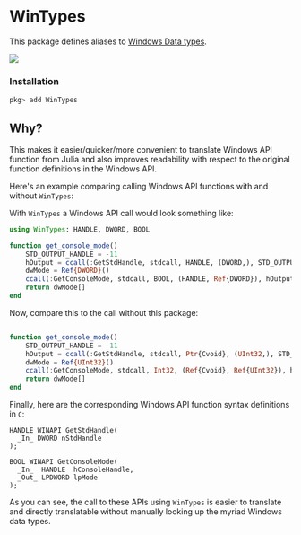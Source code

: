 # WinTypes

This package defines aliases to [Windows Data types](https://docs.microsoft.com/en-us/windows/win32/winprog/windows-data-types).

[![](https://img.shields.io/badge/docs-blue.svg)](https://musm.github.io/WinTypes.jl/stable)


### Installation

```julia
pkg> add WinTypes
```

## Why?

This makes it easier/quicker/more convenient to translate Windows API function from Julia
and also improves readability with respect to the original function definitions in the
Windows API.

Here's an example comparing calling Windows API functions with and without `WinTypes`:

With `WinTypes` a Windows API call would look something like:
```julia
using WinTypes: HANDLE, DWORD, BOOL

function get_console_mode()
    STD_OUTPUT_HANDLE = -11
    hOutput = ccall(:GetStdHandle, stdcall, HANDLE, (DWORD,), STD_OUTPUT_HANDLE % DWORD)
    dwMode = Ref{DWORD}()
    ccall(:GetConsoleMode, stdcall, BOOL, (HANDLE, Ref{DWORD}), hOutput, dwMode)
    return dwMode[]
end
```
Now, compare this to the call without this package:
```julia

function get_console_mode()
    STD_OUTPUT_HANDLE = -11
    hOutput = ccall(:GetStdHandle, stdcall, Ptr{Cvoid}, (UInt32,), STD_OUTPUT_HANDLE % UInt32)
    dwMode = Ref{UInt32}()
    ccall(:GetConsoleMode, stdcall, Int32, (Ref{Cvoid}, Ref{UInt32}), hOutput, dwMode)
    return dwMode[]
end
```

Finally, here are the corresponding Windows API function syntax definitions in `C`:

```
HANDLE WINAPI GetStdHandle(
  _In_ DWORD nStdHandle
);
```

```
BOOL WINAPI GetConsoleMode(
  _In_  HANDLE  hConsoleHandle,
  _Out_ LPDWORD lpMode
);
```

As you can see, the call to these APIs using `WinTypes` is easier to translate and
directly translatable without manually looking up the myriad Windows data types.
